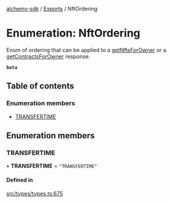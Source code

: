 [alchemy-sdk](../README.md) / [Exports](../modules.md) / NftOrdering

# Enumeration: NftOrdering

Enum of ordering that can be applied to a [getNftsForOwner](../classes/NftNamespace.md#getnftsforowner) or a
[getContractsForOwner](../classes/NftNamespace.md#getcontractsforowner) response.

**`beta`**

## Table of contents

### Enumeration members

- [TRANSFERTIME](NftOrdering.md#transfertime)

## Enumeration members

### TRANSFERTIME

• **TRANSFERTIME** = `"TRANSFERTIME"`

#### Defined in

[src/types/types.ts:675](https://github.com/alchemyplatform/alchemy-sdk-js/blob/0c05b32/src/types/types.ts#L675)
